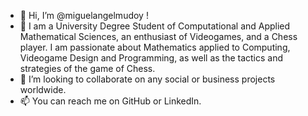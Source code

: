 - 👋 Hi, I’m @miguelangelmudoy !
- 👀 I am a University Degree Student of Computational and Applied Mathematical Sciences, an enthusiast of Videogames, and a Chess player. I am passionate about Mathematics applied to Computing, Videogame Design and Programming, as well as the tactics and strategies of the game of Chess.
- 💞️ I’m looking to collaborate on any social or business projects worldwide.
- 📫 You can reach me on GitHub or LinkedIn.
<!---
miguelangelmudoy/miguelangelmudoy is a ✨ special ✨ repository because its `README.md` (this file) appears on your GitHub profile.
You can click the Preview link to take a look at your changes.
--->
